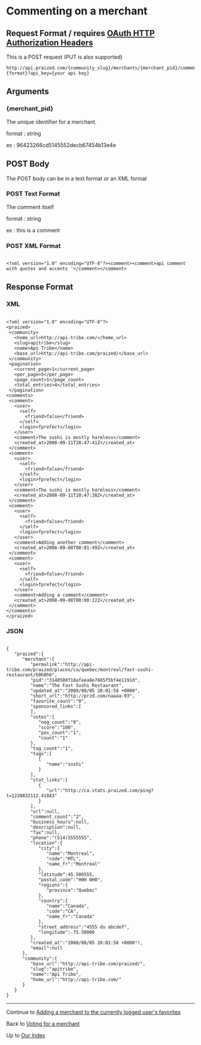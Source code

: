 # Commenting on a merchant #

## Request Format / requires [OAuth HTTP Authorization Headers](OAuth_Headers.md) ##

This is a POST request (PUT is also supported)
```
http://api.praized.com/{community_slug}/merchants/{merchant_pid}/comments.{format}?api_key={your api key}
```
## Arguments ##

### {merchant\_pid} ###

The unique identifier for a merchant.

format : string

ex : 96423266cd5145552decb67454b13e4e
## POST Body ##

The POST body can be in a text format or an XML format

### POST Text Format ###

The comment itself

format : string

ex : this is a comment

### POST XML Format ###

```

<?xml version="1.0" encoding="UTF-8"?><comment><comment>api comment with quotes and accents '</comment></comment>

```

## Response Format ##

### XML ###

```

<?xml version="1.0" encoding="UTF-8"?>
<praized>
 <community>
   <home_url>http://api-tribe.com/</home_url>
   <slug>apitribe</slug>
   <name>Api Tribe</name>
   <base_url>http://api-tribe.com/praized/</base_url>
 </community>
 <pagination>
   <current_page>1</current_page>
   <per_page>5</per_page>
   <page_count>1</page_count>
   <total_entries>4</total_entries>
 </pagination>
<comments>
 <comment>
   <user>
     <self>
       <friend>false</friend>
     </self>
     <login>fprefect</login>
   </user>
   <comment>The sushi is mostly harmless</comment>
   <created_at>2008-09-11T20:47:41Z</created_at>
 </comment>
 <comment>
   <user>
     <self>
       <friend>false</friend>
     </self>
     <login>fprefect</login>
   </user>
   <comment>The sushi is mostly harmless</comment>
   <created_at>2008-09-11T20:47:38Z</created_at>
 </comment>
 <comment>
   <user>
     <self>
       <friend>false</friend>
     </self>
     <login>fprefect</login>
   </user>
   <comment>Adding another comment</comment>
   <created_at>2008-09-08T00:01:49Z</created_at>
 </comment>
 <comment>
   <user>
     <self>
       <friend>false</friend>
     </self>
     <login>fprefect</login>
   </user>
   <comment>Adding a comment</comment>
   <created_at>2008-09-08T00:00:22Z</created_at>
 </comment>
</comments>
</praized>
```
### JSON ###

```

{
   "praized":{
      "merchant":{
         "permalink":"http://api-tribe.com/praized/places/ca/quebec/montreal/fast-sushi-restaurant/h0h0h0",
         "pid":"3140580f18afeea8e7665f5bf4e1191d",
         "name":"The Fast Sushi Restaurant",
         "updated_at":"2008/08/05 20:01:58 +0000",
         "short_url":"http://przd.com/naaaa-93",
         "favorite_count":"0",
         "sponsored_links":[
         ],
         "votes":{
            "neg_count":"0",
            "score":"100",
            "pos_count":"1",
            "count":"1"
         },
         "tag_count":"1",
         "tags":[
            {
               "name":"sushi"
            }
         ],
         "stat_links":[
            {
               "url":"http://ca.stats.praized.com/ping?t=1220832112.41843"
            }
         ],
         "url":null,
         "comment_count":"2",
         "business_hours":null,
         "description":null,
         "fax":null,
         "phone":"(514)5555555",
         "location":{
            "city":{
               "name":"Montreal",
               "code":"MTL",
               "name_fr":"Montreal"
            },
            "latitude":45.506555,
            "postal_code":"H0H 0H0",
            "regions":{
               "province":"Quebec"
            },
            "country":{
               "name":"Canada",
               "code":"CA",
               "name_fr":"Canada"
            },
            "street_address":"4555 du abcdef",
            "longitude":-75.50000
         },
         "created_at":"2008/08/05 20:01:58 +0000"!,
         "email":null
      },
      "community":{
         "base_url":"http://api-tribe.com/praized/",
         "slug":"apitribe",
         "name":"Api Tribe",
         "home_url":"http://api-tribe.com/"
      }
   }
}
```



---


Continue to [Adding a merchant to the currently logged user's favorites](POST_Merchant_User_Favorite.md)

Back to [Voting for a merchant](POST_Merchant_Vote.md)

Up to [Our Index](API.md)